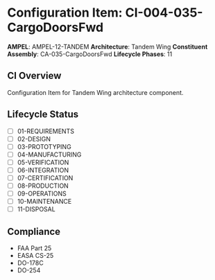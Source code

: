 # Configuration Item: CI-004-035-CargoDoorsFwd

**AMPEL**: AMPEL-12-TANDEM
**Architecture**: Tandem Wing
**Constituent Assembly**: CA-035-CargoDoorsFwd
**Lifecycle Phases**: 11

## CI Overview
Configuration Item for Tandem Wing architecture component.

## Lifecycle Status
- [ ] 01-REQUIREMENTS
- [ ] 02-DESIGN
- [ ] 03-PROTOTYPING
- [ ] 04-MANUFACTURING
- [ ] 05-VERIFICATION
- [ ] 06-INTEGRATION
- [ ] 07-CERTIFICATION
- [ ] 08-PRODUCTION
- [ ] 09-OPERATIONS
- [ ] 10-MAINTENANCE
- [ ] 11-DISPOSAL

## Compliance
- FAA Part 25
- EASA CS-25
- DO-178C
- DO-254
